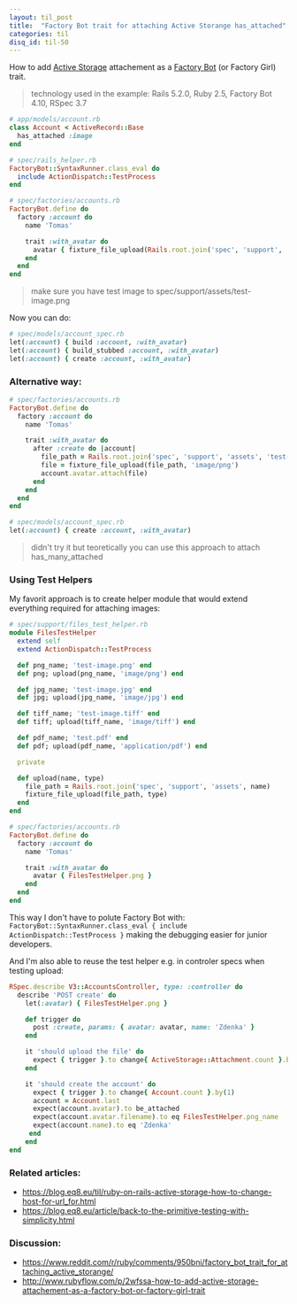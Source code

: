 ```yaml
---
layout: til_post
title:  "Factory Bot trait for attaching Active Storange has_attached"
categories: til
disq_id: til-50
---
```


How to add [Active Storage](https://edgeguides.rubyonrails.org/active_storage_overview.html)
attachement as a [Factory Bot](https://github.com/thoughtbot/factory_bot)
(or Factory Girl) trait.


> technology used in the example: Rails 5.2.0, Ruby 2.5, Factory Bot 4.10, RSpec 3.7

```ruby
# app/models/account.rb
class Account < ActiveRecord::Base
  has_attached :image
end

# spec/rails_helper.rb
FactoryBot::SyntaxRunner.class_eval do
  include ActionDispatch::TestProcess
end

# spec/factories/accounts.rb
FactoryBot.define do
  factory :account do
    name 'Tomas'

    trait :with_avatar do
      avatar { fixture_file_upload(Rails.root.join('spec', 'support', 'assets', 'test-image.png'), 'image/png') }
    end
  end
end
```

> make sure you have test image to spec/support/assets/test-image.png

Now you can do:

```ruby
# spec/models/account_spec.rb
let(:account) { build :account, :with_avatar)
let(:account) { build_stubbed :account, :with_avatar)
let(:account) { create :account, :with_avatar)
```


### Alternative way:


```ruby
# spec/factories/accounts.rb
FactoryBot.define do
  factory :account do
    name 'Tomas'

    trait :with_avatar do
      after :create do |account|
        file_path = Rails.root.join('spec', 'support', 'assets', 'test-image.png')
        file = fixture_file_upload(file_path, 'image/png')
        account.avatar.attach(file)
      end
    end
  end
end

# spec/models/account_spec.rb
let(:account) { create :account, :with_avatar)
```

> didn't try it but teoretically you can use this approach to attach
> has_many_attached

### Using Test Helpers

My favorit approach is to create helper module that would extend everything required
for attaching images:

```ruby
# spec/support/files_test_helper.rb
module FilesTestHelper
  extend self
  extend ActionDispatch::TestProcess

  def png_name; 'test-image.png' end
  def png; upload(png_name, 'image/png') end

  def jpg_name; 'test-image.jpg' end
  def jpg; upload(jpg_name, 'image/jpg') end

  def tiff_name; 'test-image.tiff' end
  def tiff; upload(tiff_name, 'image/tiff') end

  def pdf_name; 'test.pdf' end
  def pdf; upload(pdf_name, 'application/pdf') end

  private

  def upload(name, type)
    file_path = Rails.root.join('spec', 'support', 'assets', name)
    fixture_file_upload(file_path, type)
  end
end
```

```ruby
# spec/factories/accounts.rb
FactoryBot.define do
  factory :account do
    name 'Tomas'

    trait :with_avatar do
      avatar { FilesTestHelper.png }
    end
  end
end
```

This way I don't have to polute Factory Bot with: `FactoryBot::SyntaxRunner.class_eval { include ActionDispatch::TestProcess }`
making the debugging easier for junior developers.

And I'm also able to reuse the test helper e.g. in controler specs when testing upload:

```ruby
RSpec.describe V3::AccountsController, type: :controller do
  describe 'POST create' do
    let(:avatar) { FilesTestHelper.png }

    def trigger do
      post :create, params: { avatar: avatar, name: 'Zdenka' }
    end

    it 'should upload the file' do
      expect { trigger }.to change{ ActiveStorage::Attachment.count }.by(1)
    end

    it 'should create the account' do
      expect { trigger }.to change{ Account.count }.by(1)
      account = Account.last
      expect(account.avatar).to be_attached
      expect(account.avatar.filename).to eq FilesTestHelper.png_name
      expect(account.name).to eq 'Zdenka'
     end
	end
end
```

### Related articles:

* <https://blog.eq8.eu/til/ruby-on-rails-active-storage-how-to-change-host-for-url_for.html>
* <https://blog.eq8.eu/article/back-to-the-primitive-testing-with-simplicity.html>

### Discussion:

* <https://www.reddit.com/r/ruby/comments/950bni/factory_bot_trait_for_attaching_active_storange/>
* <http://www.rubyflow.com/p/2wfssa-how-to-add-active-storage-attachement-as-a-factory-bot-or-factory-girl-trait> 
